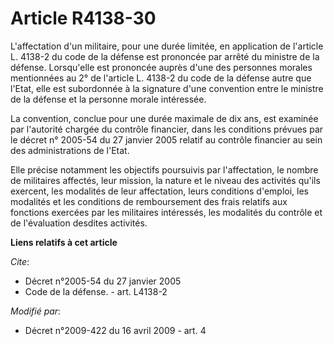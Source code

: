 # Article R4138-30

L'affectation d'un militaire, pour une durée limitée, en application de l'article L. 4138-2 du code de la défense est
prononcée par arrêté du ministre de la défense. Lorsqu'elle est prononcée auprès d'une des personnes morales mentionnées au
2° de l'article L. 4138-2 du code de la défense autre que l'Etat, elle est subordonnée à la signature d'une convention entre
le ministre de la défense et la personne morale intéressée. 

La convention, conclue pour une durée maximale de dix ans, est examinée par l'autorité chargée du contrôle financier, dans
les conditions prévues par le décret n° 2005-54 du 27 janvier 2005 relatif au contrôle financier au sein des administrations
de l'Etat. 

Elle précise notamment les objectifs poursuivis par l'affectation, le nombre de militaires affectés, leur mission, la nature
et le niveau des activités qu'ils exercent, les modalités de leur affectation, leurs conditions d'emploi, les modalités et
les conditions de remboursement des frais relatifs aux fonctions exercées par les militaires intéressés, les modalités du
contrôle et de l'évaluation desdites activités.

**Liens relatifs à cet article**

_Cite_:

  - Décret n°2005-54 du 27 janvier 2005
  - Code de la défense. - art. L4138-2

_Modifié par_:

  - Décret n°2009-422 du 16 avril 2009 - art. 4
